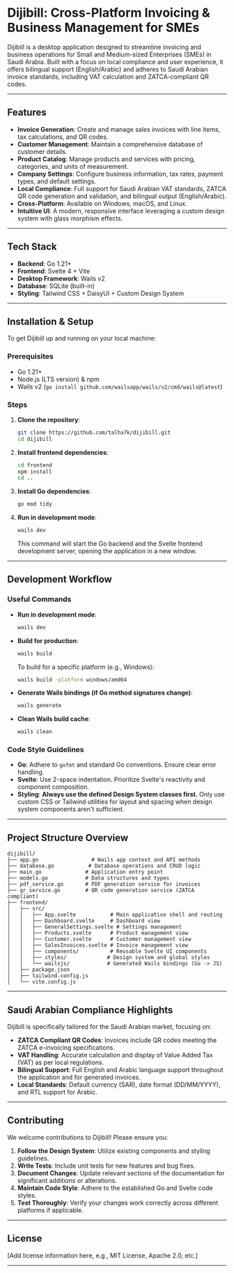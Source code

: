 # Dijibill: Cross-Platform Invoicing & Business Management for SMEs

Dijibill is a desktop application designed to streamline invoicing and business operations for Small and Medium-sized Enterprises (SMEs) in Saudi Arabia. Built with a focus on local compliance and user experience, it offers bilingual support (English/Arabic) and adheres to Saudi Arabian invoice standards, including VAT calculation and ZATCA-compliant QR codes.

---

## Features

* **Invoice Generation**: Create and manage sales invoices with line items, tax calculations, and QR codes.
* **Customer Management**: Maintain a comprehensive database of customer details.
* **Product Catalog**: Manage products and services with pricing, categories, and units of measurement.
* **Company Settings**: Configure business information, tax rates, payment types, and default settings.
* **Local Compliance**: Full support for Saudi Arabian VAT standards, ZATCA QR code generation and validation, and bilingual output (English/Arabic).
* **Cross-Platform**: Available on Windows, macOS, and Linux.
* **Intuitive UI**: A modern, responsive interface leveraging a custom design system with glass morphism effects.

---

## Tech Stack

* **Backend**: Go 1.21+
* **Frontend**: Svelte 4 + Vite
* **Desktop Framework**: Wails v2
* **Database**: SQLite (built-in)
* **Styling**: Tailwind CSS + DaisyUI + Custom Design System

---

## Installation & Setup

To get Dijibill up and running on your local machine:

### Prerequisites

* Go 1.21+
* Node.js (LTS version) & npm
* Wails v2 (`go install github.com/wailsapp/wails/v2/cmd/wails@latest`)

### Steps

1. **Clone the repository**:
   ```bash
   git clone https://github.com/talha7k/dijibill.git
   cd dijibill
   ```

2. **Install frontend dependencies**:
   ```bash
   cd frontend
   npm install
   cd ..
   ```

3. **Install Go dependencies**:
   ```bash
   go mod tidy
   ```

4. **Run in development mode**:
   ```bash
   wails dev
   ```
   This command will start the Go backend and the Svelte frontend development server, opening the application in a new window.

---

## Development Workflow

### Useful Commands

* **Run in development mode**:
  ```bash
  wails dev
  ```
* **Build for production**:
  ```bash
  wails build
  ```
  To build for a specific platform (e.g., Windows):
  ```bash
  wails build -platform windows/amd64
  ```
* **Generate Wails bindings (if Go method signatures change)**:
  ```bash
  wails generate
  ```
* **Clean Wails build cache**:
  ```bash
  wails clean
  ```

### Code Style Guidelines

* **Go**: Adhere to `gofmt` and standard Go conventions. Ensure clear error handling.
* **Svelte**: Use 2-space indentation. Prioritize Svelte's reactivity and component composition.
* **Styling**: **Always use the defined Design System classes first.** Only use custom CSS or Tailwind utilities for layout and spacing when design system components aren't sufficient.

---

## Project Structure Overview

```
dijibill/
├── app.go                 # Wails app context and API methods
├── database.go           # Database operations and CRUD logic
├── main.go              # Application entry point
├── models.go            # Data structures and types
├── pdf_service.go       # PDF generation service for invoices
├── qr_service.go        # QR code generation service (ZATCA compliant)
├── frontend/
│   ├── src/
│   │   ├── App.svelte           # Main application shell and routing
│   │   ├── Dashboard.svelte     # Dashboard view
│   │   ├── GeneralSettings.svelte # Settings management
│   │   ├── Products.svelte      # Product management view
│   │   ├── Customer.svelte      # Customer management view
│   │   ├── SalesInvoices.svelte # Invoice management view
│   │   ├── components/          # Reusable Svelte UI components
│   │   ├── styles/             # Design system and global styles
│   │   └── wailsjs/            # Generated Wails bindings (Go -> JS)
│   ├── package.json
│   ├── tailwind.config.js
│   └── vite.config.js
```

---

## Saudi Arabian Compliance Highlights

Dijibill is specifically tailored for the Saudi Arabian market, focusing on:

* **ZATCA Compliant QR Codes**: Invoices include QR codes meeting the ZATCA e-invoicing specifications.
* **VAT Handling**: Accurate calculation and display of Value Added Tax (VAT) as per local regulations.
* **Bilingual Support**: Full English and Arabic language support throughout the application and for generated invoices.
* **Local Standards**: Default currency (SAR), date format (DD/MM/YYYY), and RTL support for Arabic.

---

## Contributing

We welcome contributions to Dijibill! Please ensure you:

1. **Follow the Design System**: Utilize existing components and styling guidelines.
2. **Write Tests**: Include unit tests for new features and bug fixes.
3. **Document Changes**: Update relevant sections of the documentation for significant additions or alterations.
4. **Maintain Code Style**: Adhere to the established Go and Svelte code styles.
5. **Test Thoroughly**: Verify your changes work correctly across different platforms if applicable.

---

## License

[Add license information here, e.g., MIT License, Apache 2.0, etc.]

---
